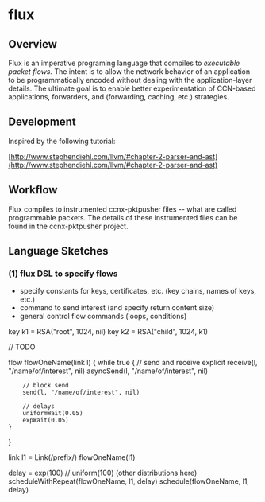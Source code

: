 # flux

## Overview

Flux is an imperative programing language that compiles to *executable 
packet flows.* The intent is to allow the network behavior of an application
to be programmatically encoded without dealing with the application-layer 
details. The ultimate goal is to enable better experimentation of CCN-based
applications, forwarders, and (forwarding, caching, etc.) strategies. 

## Development

Inspired by the following tutorial:

[http://www.stephendiehl.com/llvm/#chapter-2-parser-and-ast](http://www.stephendiehl.com/llvm/#chapter-2-parser-and-ast)

## Workflow

Flux compiles to instrumented ccnx-pktpusher files -- what are called programmable
packets. The details of these instrumented files can be found in the ccnx-pktpusher
project. 

## Language Sketches

### (1) flux DSL to specify flows

- specify constants for keys, certificates, etc. (key chains, names of keys, etc.)
- command to send interest (and specify return content size)
- general control flow commands (loops, conditions)


key k1 = RSA("root", 1024, nil)
key k2 = RSA("child", 1024, k1)

// TODO

flow flowOneName(link l) {
    while true {
        // send and receive explicit
        receive(l, "/name/of/interest", nil)
        asyncSend(l, "/name/of/interest", nil)

        // block send
        send(l, "/name/of/interest", nil)
        
        // delays
        uniformWait(0.05)
        expWait(0.05)
    }
}

link l1 = Link(/prefix/) 
flowOneName(l1)

delay = exp(100) // uniform(100) (other distributions here)
scheduleWithRepeat(flowOneName, l1, delay)
schedule(flowOneName, l1, delay)


